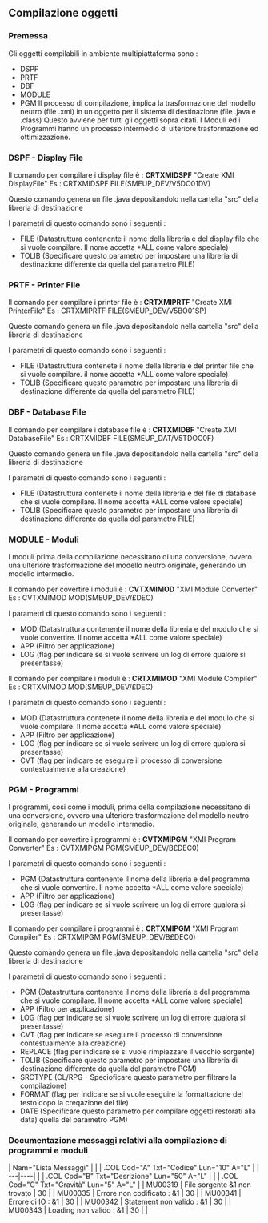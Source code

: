 ## Compilazione oggetti

### Premessa
Gli oggetti compilabili in ambiente multipiattaforma sono : 
* DSPF
* PRTF
* DBF
* MODULE
* PGM
Il processo di compilazione, implica la trasformazione del modello neutro (file .xmi) in un oggetto per il sistema di destinazione (file .java e .class)
Questo avviene per tutti gli oggetti sopra citati.
I Moduli ed i Programmi hanno un processo intermedio di ulteriore trasformazione ed ottimizzazione.

### DSPF - Display File
Il comando per compilare i display file è :  **CRTXMIDSPF** "Create XMI DisplayFile"
Es :  CRTXMIDSPF FILE(SMEUP_DEV/V5DO01DV)

Questo comando genera un file .java depositandolo nella cartella "src" della libreria di destinazione

I parametri di questo comando sono i seguenti : 
* FILE   (Datastruttura contenente il nome della libreria e del display file che si vuole compilare. Il nome accetta *ALL come valore speciale)
* TOLIB   (Specificare questo parametro per impostare una libreria di destinazione differente da quella del parametro FILE)


### PRTF - Printer File
Il comando per compilare i printer file è :  **CRTXMIPRTF** "Create XMI PrinterFile"
Es :  CRTXMIPRTF FILE(SMEUP_DEV/V5BO01SP)

Questo comando genera un file .java depositandolo nella cartella "src" della libreria di destinazione

I parametri di questo comando sono i seguenti : 
* FILE   (Datastruttura contenete il nome della libreria e del printer file che si vuole compilare. il nome accetta *ALL come valore speciale)
* TOLIB   (Specificare questo parametro per impostare una libreria di destinazione differente da quella del parametro FILE)

### DBF - Database File
Il comando per compilare i database file è :  **CRTXMIDBF** "Create XMI DatabaseFile"
Es :  CRTXMIDBF FILE(SMEUP_DAT/V5TDOC0F)

Questo comando genera un file .java depositandolo nella cartella "src" della libreria di destinazione

I parametri di questo comando sono i seguenti : 
* FILE   (Datastruttura contenete il nome della libreria e del file di database che si vuole compilare. Il nome accetta *ALL come valore speciale)
* TOLIB   (Specificare questo parametro per impostare una libreria di destinazione differente da quella del parametro FILE)

### MODULE - Moduli
I moduli prima della compilazione necessitano di una conversione, ovvero una ulteriore trasformazione del modello neutro originale, generando un modello intermedio.

Il comando per covertire i moduli è :   **CVTXMIMOD** "XMI Module Converter"
Es :  CVTXMIMOD MOD(SMEUP_DEV/£DEC)

I parametri di questo comando sono i seguenti : 
* MOD   (Datastruttura contenente il nome della libreria e del modulo che si vuole convertire. Il nome accetta *ALL come valore speciale)
* APP   (Filtro per applicazione)
* LOG    (flag per indicare se si vuole scrivere un log di errore qualore si presentasse)

Il comando per compilare i moduli è :    **CRTXMIMOD** "XMI Module Compiler"
Es :  CRTXMIMOD MOD(SMEUP_DEV/£DEC)

I parametri di questo comando sono i seguenti : 
* MOD   (Datastruttura contenete il nome della libreria e del modulo che si vuole compilare. Il nome accetta *ALL come valore speciale)
* APP   (Filtro per applicazione)
* LOG    (flag per indicare se si vuole scrivere un log di errore qualora si presentasse)
* CVT    (flag per indicare se eseguire il processo di conversione contestualmente alla creazione)

### PGM - Programmi
I programmi, cosi come i moduli, prima della compilazione necessitano di una conversione, ovvero una ulteriore trasformazione del modello neutro originale, generando un modello intermedio.

Il comando per covertire i programmi è :  **CVTXMIPGM** "XMI Program Converter"
Es :  CVTXMIPGM PGM(SMEUP_DEV/B£DEC0)

I parametri di questo comando sono i seguenti : 
* PGM   (Datastruttura contenente il nome della libreria e del programma che si vuole convertire. Il nome accetta *ALL come valore speciale)
* APP   (Filtro per applicazione)
* LOG    (flag per indicare se si vuole scrivere un log di errore qualora si presentasse)

Il comando per compilare i programmi è :   **CRTXMIPGM** "XMI Program Compiler"
Es :  CRTXMIPGM PGM(SMEUP_DEV/B£DEC0)

Questo comando genera un file .java depositandolo nella cartella "src" della libreria di destinazione

I parametri di questo comando sono i seguenti : 
* PGM   (Datastruttura contenente il nome della libreria e del programma che si vuole compilare. Il nome accetta *ALL come valore speciale)
* APP   (Filtro per applicazione)
* LOG    (flag per indicare se si vuole scrivere un log di errore qualora si presentasse)
* CVT    (flag per indicare se eseguire il processo di conversione contestualmente alla creazione)
* REPLACE (flag per indicare se si vuole rimpiazzare il vecchio sorgente)
* TOLIB   (Specificare questo parametro per impostare una libreria di destinazione differente da quella del parametro PGM)
* SRCTYPE (CL/RPG - Specioficare questo parametro per filtrare la compilazione)
* FORMAT (flag per indicare se si vuole eseguire la formattazione del testo dopo la creqazione del file)
* DATE (Specificare questo parametro per compilare oggetti restorati alla data)
quella del parametro PGM)

### Documentazione messaggi relativi alla compilazione di programmi e moduli

|  Nam="Lista Messaggi" |
| 
| .COL Cod="A" Txt="Codice" Lun="10" A="L" |
| ---|----|
| 
| .COL Cod="B" Txt="Desrizione" Lun="50" A="L" |
| 
| .COL Cod="C" Txt="Gravità" Lun="5" A="L" |
| MU00319   | File sorgente &1 non trovato                              | 30 |
| MU00335   | Errore non codificato :  &1                                 | 30 |
| MU00341   | Errore di IO :  &1                                          | 30 |
| MU00342   | Statement non valido :  &1                                  | 30 |
| MU00343   | Loading non valido :  &1                                    | 30 |
| 


